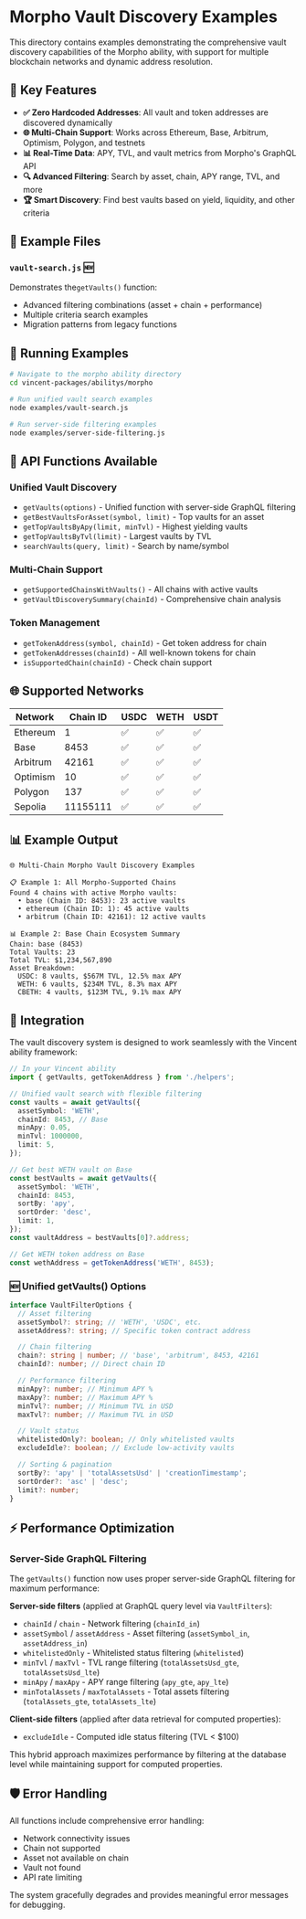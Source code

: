 # Morpho Vault Discovery Examples

This directory contains examples demonstrating the comprehensive vault discovery capabilities of the Morpho ability, with support for multiple blockchain networks and dynamic address resolution.

## 🌟 Key Features

- **✅ Zero Hardcoded Addresses**: All vault and token addresses are discovered dynamically
- **🌐 Multi-Chain Support**: Works across Ethereum, Base, Arbitrum, Optimism, Polygon, and testnets
- **📊 Real-Time Data**: APY, TVL, and vault metrics from Morpho's GraphQL API
- **🔍 Advanced Filtering**: Search by asset, chain, APY range, TVL, and more
- **🏆 Smart Discovery**: Find best vaults based on yield, liquidity, and other criteria

## 📁 Example Files

### `vault-search.js` 🆕

Demonstrates the`getVaults()` function:

- Advanced filtering combinations (asset + chain + performance)
- Multiple criteria search examples
- Migration patterns from legacy functions

## 🚀 Running Examples

```bash
# Navigate to the morpho ability directory
cd vincent-packages/abilitys/morpho

# Run unified vault search examples
node examples/vault-search.js

# Run server-side filtering examples
node examples/server-side-filtering.js
```

## 🔧 API Functions Available

### Unified Vault Discovery

- `getVaults(options)` - Unified function with server-side GraphQL filtering
- `getBestVaultsForAsset(symbol, limit)` - Top vaults for an asset
- `getTopVaultsByApy(limit, minTvl)` - Highest yielding vaults
- `getTopVaultsByTvl(limit)` - Largest vaults by TVL
- `searchVaults(query, limit)` - Search by name/symbol

### Multi-Chain Support

- `getSupportedChainsWithVaults()` - All chains with active vaults
- `getVaultDiscoverySummary(chainId)` - Comprehensive chain analysis

### Token Management

- `getTokenAddress(symbol, chainId)` - Get token address for chain
- `getTokenAddresses(chainId)` - All well-known tokens for chain
- `isSupportedChain(chainId)` - Check chain support

## 🌐 Supported Networks

| Network  | Chain ID | USDC | WETH | USDT |
| -------- | -------- | ---- | ---- | ---- |
| Ethereum | 1        | ✅   | ✅   | ✅   |
| Base     | 8453     | ✅   | ✅   | ✅   |
| Arbitrum | 42161    | ✅   | ✅   | ✅   |
| Optimism | 10       | ✅   | ✅   | ✅   |
| Polygon  | 137      | ✅   | ✅   | ✅   |
| Sepolia  | 11155111 | ✅   | ✅   | ✅   |

## 📊 Example Output

```
🌐 Multi-Chain Morpho Vault Discovery Examples

📋 Example 1: All Morpho-Supported Chains
Found 4 chains with active Morpho vaults:
  • base (Chain ID: 8453): 23 active vaults
  • ethereum (Chain ID: 1): 45 active vaults
  • arbitrum (Chain ID: 42161): 12 active vaults

📊 Example 2: Base Chain Ecosystem Summary
Chain: base (8453)
Total Vaults: 23
Total TVL: $1,234,567,890
Asset Breakdown:
  USDC: 8 vaults, $567M TVL, 12.5% max APY
  WETH: 6 vaults, $234M TVL, 8.3% max APY
  CBETH: 4 vaults, $123M TVL, 9.1% max APY
```

## 🔗 Integration

The vault discovery system is designed to work seamlessly with the Vincent ability framework:

```typescript
// In your Vincent ability
import { getVaults, getTokenAddress } from './helpers';

// Unified vault search with flexible filtering
const vaults = await getVaults({
  assetSymbol: 'WETH',
  chainId: 8453, // Base
  minApy: 0.05,
  minTvl: 1000000,
  limit: 5,
});

// Get best WETH vault on Base
const bestVaults = await getVaults({
  assetSymbol: 'WETH',
  chainId: 8453,
  sortBy: 'apy',
  sortOrder: 'desc',
  limit: 1,
});
const vaultAddress = bestVaults[0]?.address;

// Get WETH token address on Base
const wethAddress = getTokenAddress('WETH', 8453);
```

### 🆕 Unified getVaults() Options

```typescript
interface VaultFilterOptions {
  // Asset filtering
  assetSymbol?: string; // 'WETH', 'USDC', etc.
  assetAddress?: string; // Specific token contract address

  // Chain filtering
  chain?: string | number; // 'base', 'arbitrum', 8453, 42161
  chainId?: number; // Direct chain ID

  // Performance filtering
  minApy?: number; // Minimum APY %
  maxApy?: number; // Maximum APY %
  minTvl?: number; // Minimum TVL in USD
  maxTvl?: number; // Maximum TVL in USD

  // Vault status
  whitelistedOnly?: boolean; // Only whitelisted vaults
  excludeIdle?: boolean; // Exclude low-activity vaults

  // Sorting & pagination
  sortBy?: 'apy' | 'totalAssetsUsd' | 'creationTimestamp';
  sortOrder?: 'asc' | 'desc';
  limit?: number;
}
```

## ⚡ Performance Optimization

### Server-Side GraphQL Filtering

The `getVaults()` function now uses proper server-side GraphQL filtering for maximum performance:

**Server-side filters** (applied at GraphQL query level via `VaultFilters`):

- `chainId` / `chain` - Network filtering (`chainId_in`)
- `assetSymbol` / `assetAddress` - Asset filtering (`assetSymbol_in`, `assetAddress_in`)
- `whitelistedOnly` - Whitelisted status filtering (`whitelisted`)
- `minTvl` / `maxTvl` - TVL range filtering (`totalAssetsUsd_gte`, `totalAssetsUsd_lte`)
- `minApy` / `maxApy` - APY range filtering (`apy_gte`, `apy_lte`)
- `minTotalAssets` / `maxTotalAssets` - Total assets filtering (`totalAssets_gte`, `totalAssets_lte`)

**Client-side filters** (applied after data retrieval for computed properties):

- `excludeIdle` - Computed idle status filtering (TVL < $100)

This hybrid approach maximizes performance by filtering at the database level while maintaining support for computed properties.

## 🛡️ Error Handling

All functions include comprehensive error handling:

- Network connectivity issues
- Chain not supported
- Asset not available on chain
- Vault not found
- API rate limiting

The system gracefully degrades and provides meaningful error messages for debugging.
